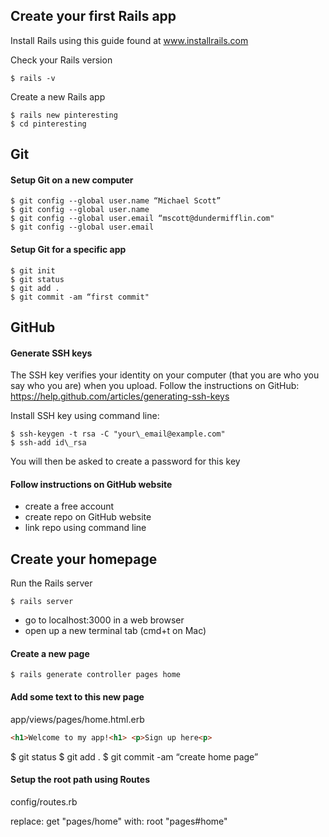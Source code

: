 ## Create your first Rails app
Install Rails using this guide found at
www.installrails.com

Check your Rails version
```
$ rails -v
```
Create a new Rails app
```
$ rails new pinteresting
$ cd pinteresting
```
## Git
#### Setup Git on a new computer
```
$ git config --global user.name “Michael Scott”
$ git config --global user.name
$ git config --global user.email “mscott@dundermifflin.com"
$ git config --global user.email
```
#### Setup Git for a specific app
```
$ git init
$ git status
$ git add .
$ git commit -am “first commit"
```
## GitHub
#### Generate SSH keys

The SSH key verifies your identity on your computer (that you are who you say who you are) when you upload. Follow the instructions on GitHub: https://help.github.com/articles/generating-ssh-keys

Install SSH key using command line:
```
$ ssh-keygen -t rsa -C "your\_email@example.com"
$ ssh-add id\_rsa
```
You will then be asked to create a password for this key

#### Follow instructions on GitHub website

- create a free account
- create repo on GitHub website
- link repo using command line

## Create your homepage
Run the Rails server
```
$ rails server
```
- go to localhost:3000 in a web browser
- open up a new terminal tab (cmd+t on Mac)

#### Create a new page
```
$ rails generate controller pages home
```
#### Add some text to this new page
app/views/pages/home.html.erb
```html
<h1>Welcome to my app!<h1> <p>Sign up here<p>
```
$ git status $ git add . $ git commit -am “create home page”

#### Setup the root path using Routes

config/routes.rb

replace: get "pages/home" with: root "pages#home"
